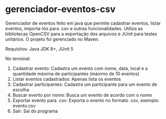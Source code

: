 # gerenciador-eventos-csv
Gerenciador de eventos feito em java que permite cadastrar eventos, listar eventos, importa-lós para .csv e outras funcionalidades. Utiliza as bibliotecas OpenCSV para a exportação dos arquivos e JUnit para testes unitários. O projeto foi gerenciado no Maven.

Requisitos:
Java JDK 8+, 
JUnit 5

No terminal:
1. Cadastrar evento: Cadastra um evento com nome, data, local e a quantidade máxima de participantes (máximo de 10 eventos)
2. Listar eventos cadastrados: Apenas lista os eventos
3. Cadastrar participantes: Cadastra um participante para um evento de escolha
4. Buscar evento por nome: Busca um evento de acordo com o nome
5. Exportar evento para .csv: Exporta o evento no formato .csv, exemplo: evento.csv
6. Sair: Sai do programa
